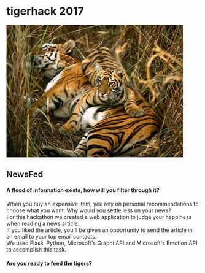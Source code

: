 # tigerhack 2017
![](./tigers_big.jpg)
## NewsFed
#### A flood of information exists, how will you filter through it?
When you buy an expensive item, you rely on personal recommendations to choose what you want. Why would you settle less on your news?
<br>
For this hackathon we created a web application to judge your happiness when reading a news article.
<br>
If you liked the article, you'll be given an opportunity to send the article in an email to your top email contacts.
<br>
We used Flask, Python, Microsoft's Graphi API and Microsoft's Emotion API to accomplish this task.

#### Are you ready to feed the tigers?
